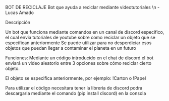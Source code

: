 BOT DE RECICLAJE
Bot que ayuda a reciclar mediante videotutoriales \n
-Lucas Amado


Descripción

Un bot que funciona mediante comandos en un canal de discord especifico, el cual envia tutoriales de youtube sobre como reciclar un objeto que se especifican anteriormente
Se puede utilizar para no desperdiciar esos objetos que puedan llegar a contaminar el planeta en un futuro


Funciones:
Mediante un código introducido en el chat de discord el bot enviará un video aleatorio entre 3 opciones sobre cómo reciclar cierto objeto.

El objeto se especifica anteriormente, por ejemplo: !Carton  o  !Papel


Para utilizar el código necesitara tener la libreria de discord
podra descargarla mediante el comando (pip install discord) en la consola
